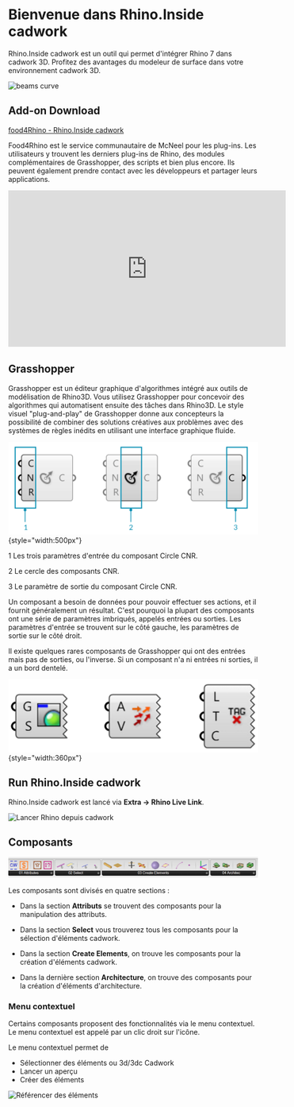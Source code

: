 # Bienvenue dans Rhino.Inside cadwork

Rhino.Inside cadwork est un outil qui permet d'intégrer Rhino 7 dans cadwork 3D.
Profitez des avantages du modeleur de surface dans votre environnement cadwork
3D.

![beams curve](img/beams_curve.gif "beams curve")

## Add-on Download

[food4Rhino - Rhino.Inside
cadwork](https://www.food4rhino.com/en/app/rhinoinside-cadwork-3d?lang=fr)

Food4Rhino est le service communautaire de McNeel pour les plug-ins. Les
utilisateurs y trouvent les derniers plug-ins de Rhino, des modules
complémentaires de Grasshopper, des scripts et bien plus encore. Ils peuvent
également prendre contact avec les développeurs et partager leurs applications.

<iframe width="560" height="315" src="https://www.youtube.com/embed/vBh1UHg6ZHQ"
        title="YouTube video player" frameborder="0"
        allow="accelerometer; autoplay; clipboard-write; encrypted-media; gyroscope; picture-in-picture"
        allowfullscreen></iframe>

## Grasshopper

Grasshopper est un éditeur graphique d'algorithmes intégré aux outils de
modélisation de Rhino3D. Vous utilisez Grasshopper pour concevoir des
algorithmes qui automatisent ensuite des tâches dans Rhino3D. Le style visuel
"plug-and-play" de Grasshopper donne aux concepteurs la possibilité de combiner
des solutions créatives aux problèmes avec des systèmes de règles inédits en
utilisant une interface graphique fluide.

![Grasshoper component parts](img/process.png
){style="width:500px"}

<span class="bullet-number">1</span> Les trois paramètres d'entrée du composant
Circle CNR.

<span class="bullet-number">2</span> Le cercle des composants CNR.

<span class="bullet-number">3</span> Le paramètre de sortie du composant Circle
CNR.

Un composant a besoin de données pour pouvoir effectuer ses actions, et il
fournit généralement un résultat. C'est pourquoi la plupart des composants ont
une série de paramètres imbriqués, appelés entrées ou sorties. Les paramètres
d'entrée se trouvent sur le côté gauche, les paramètres de sortie sur le côté
droit.

Il existe quelques rares composants de Grasshopper qui ont des entrées mais pas
de sorties, ou l'inverse. Si un composant n'a ni entrées ni sorties, il a un
bord dentelé.

![Grasshoper component parts](img/components.png){style="width:360px"}

## Run Rhino.Inside cadwork

Rhino.Inside cadwork est lancé via **Extra -> Rhino Live Link**.

![Lancer Rhino depuis cadwork](img/run.gif)

## Composants

![Backup Text](img/comps.png "Components")

Les composants sont divisés en quatre sections&nbsp;:

- Dans la section **Attributs** se trouvent des composants pour la manipulation
  des attributs.

- Dans la section **Select** vous trouverez tous les composants pour la
  sélection d'éléments cadwork. 

- Dans la section **Create Elements**, on trouve les composants pour la création
  d'éléments cadwork.

- Dans la dernière section **Architecture**, on trouve des composants pour la
  création d'éléments d'architecture.

### Menu contextuel

Certains composants proposent des fonctionnalités via le menu contextuel. Le
menu contextuel est appelé par un clic droit sur l'icône.

Le menu contextuel permet de

- Sélectionner des éléments ou 3d/3dc Cadwork
- Lancer un aperçu
- Créer des éléments

![Référencer des éléments](img/get_elements.gif "Référencer des éléments")
